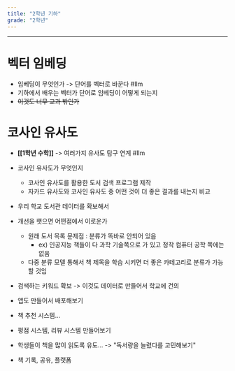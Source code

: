 ```yaml
---
title: "2학년 기하"
grade: "2학년"
---
```


---

# 벡터 임베딩

- 임베딩이 무엇인가 -> 단어를 벡터로 바꾼다 #llm
- 기하에서 배우는 벡터가 단어로 임베딩이 어떻게 되는지
- ~~이것도 너무 교과 밖인가~~

# 코사인 유사도

- **[[1학년 수학]]** -> 여러가지 유사도 탐구 연계 #llm
- 코사인 유사도가 무엇인지

  - 코사인 유사도를 활용한 도서 검색 프로그램 제작
  - 자카드 유사도와 코사인 유사도 중 어떤 것이 더 좋은 결과를 내는지 비교

- 우리 학교 도서관 데이터를 확보해서
- 개선을 햇으면 어떤점에서 이로운가
  - 원래 도서 목록 문제점 : 분류가 똑바로 안되어 있음
    - ex) 인공지능 책들이 다 과학 기술쪽으로 가 있고 정작 컴퓨터 공학 쪽에는 없음
  - 다중 분류 모델 통해서 책 제목을 학습 시키면 더 좋은 카테고리로 분류가 가능할 것임
- 검색하는 키워드 확보 -> 이것도 데이터로 만들어서 학교에 건의
- 앱도 만들어서 배포해보기
- 책 추천 시스템...
- 평점 시스템, 리뷰 시스템 만들어보기
- 학생들이 책을 많이 읽도록 유도... -> "독서량을 늘렸다를 고민해보기"
- 책 기록, 공유, 플랫폼
